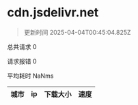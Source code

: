 
  # cdn.jsdelivr.net

  > 更新时间 2025-04-04T00:45:04.825Z
  
  总共请求 0

  请求报错 0

  平均耗时 NaNms

|城市|ip|下载大小|速度|
|-----|----------|---|---|

  